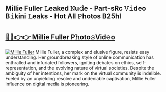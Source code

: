 ## Millie Fuller 𝙻eaked 𝙽u𝚍e - Part-sRc 𝚅𝚒deo B𝚒kini 𝙻eaks - Hot All 𝙿hotos B25hl

# <h2><a href="http://ld5af07.urlbe.top/?page=Millie+Fuller">🔗🔗👉👉 Millie Fuller P𝚑oto𝚜Vid𝚎o</a></h2>

[![Millie Fuller](https://i.imgur.com/eBuTRDB.gif)](http://ld5af07.urlbe.top/?page=Millie+Fuller)
Millie Fuller, a complex and elusive figure, resists easy understanding. Her groundbreaking style of online communication has enthralled and infuriated followers, igniting debates on ethics, self-representation, and the evolving nature of virtual societies. Despite the ambiguity of her intentions, her mark on the virtual community is indelible. Fueled by an unyielding resolve and undeniable captivation, Millie Fuller influence on digital media is pioneering.
